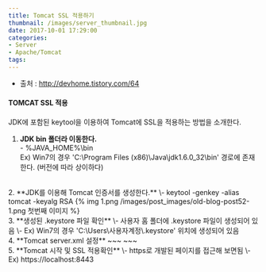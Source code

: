 ```yaml
---
title: Tomcat SSL 적용하기
thumbnail: /images/server_thumbnail.jpg
date: 2017-10-01 17:29:00
categories:
- Server
- Apache/Tomcat
tags:
---
```

- 출처 : http://devhome.tistory.com/64

#### TOMCAT SSL 적용

JDK에 포함된 keytool을 이용하여 Tomcat에 SSL을 적용하는 방법을 소개한다.

1. **JDK bin 폴더라 이동한다.**  
\- %JAVA_HOME%\bin  
Ex) Win7의 경우 'C:\Program Files (x86)\Java\jdk1.6.0_32\bin' 경로에 존재한다. (버전에 따라 상이하다)
<br>
2. **JDK를 이용해 Tomcat 인증서를 생성한다.**  
\- keytool -genkey -alias tomcat -keyalg RSA  
{% img 1.png /images/post_images/old-blog-post52-1.png 첫번째 이미지 %}
<br>
3. **생성된 .keystore 파일 확인**  
\- 사용자 홈 폴더에 .keystore 파일이 생성되어 있음  
\- Ex) Win7의 경우 'C:\Users\사용자계정\.keystore' 위치에 생성되어 있음
<br>
4. **Tomcat server.xml 설정**
~~~
<connector sslprotocol="TLS" clientauth="false" keystorepass="passwd"
keystorefile="${user.home}/.keystore" secure="true" scheme="https" maxthreads="150"
sslenabled="true" protocol="HTTP/1.1" port="8443"></connector>
~~~
<br>
5. **Tomcat 시작 및 SSL 적용확인**  
\- https로 개발된 페이지를 접근해 보면됨  
\- Ex) https://localhost:8443
